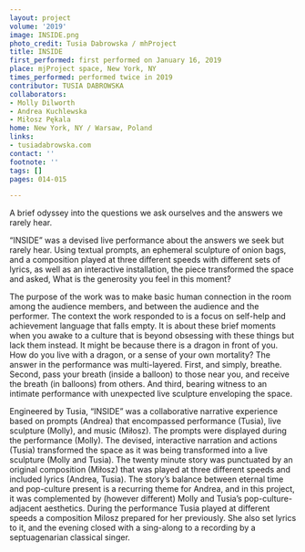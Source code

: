 ```yaml
---
layout: project
volume: '2019'
image: INSIDE.png
photo_credit: Tusia Dabrowska / mhProject
title: INSIDE
first_performed: first performed on January 16, 2019
place: mjProject space, New York, NY
times_performed: performed twice in 2019
contributor: TUSIA DABROWSKA
collaborators:
- Molly Dilworth
- Andrea Kuchlewska
- Miłosz Pękala
home: New York, NY / Warsaw, Poland
links:
- tusiadabrowska.com
contact: ''
footnote: ''
tags: []
pages: 014-015

---
```


A brief odyssey into the questions we ask ourselves and the answers we rarely hear.

“INSIDE” was a devised live performance about the answers we seek but rarely hear. Using textual prompts, an ephemeral sculpture of onion bags, and a composition played at three different speeds with different sets of lyrics, as well as an interactive installation, the piece transformed the space and asked, What is the generosity you feel in this moment?

The purpose of the work was to make basic human connection in the room among the audience members, and between the audience and the performer. The context the work responded to is a focus on self-help and achievement language that falls empty. It is about these brief moments when you awake to a culture that is beyond obsessing with these things but lack them instead. It might be because there is a dragon in front of you. How do you live with a dragon, or a sense of your own mortality? The answer in the performance was multi-layered. First, and simply, breathe. Second, pass your breath (inside a balloon) to those near you, and receive the breath (in balloons) from others. And third, bearing witness to an intimate performance with unexpected live sculpture enveloping the space.

Engineered by Tusia, “INSIDE” was a collaborative narrative experience based on prompts (Andrea) that encompassed performance (Tusia), live sculpture (Molly), and music (Miłosz). The prompts were displayed during the performance (Molly). The devised, interactive narration and actions (Tusia) transformed the space as it was being transformed into a live sculpture (Molly and Tusia). The twenty minute story was punctuated by an original composition (Miłosz) that was played at three different speeds and included lyrics (Andrea, Tusia). The story’s balance between eternal time and pop-culture present is a recurring theme for Andrea, and in this project, it was complemented by (however different) Molly and Tusia’s pop-culture-adjacent aesthetics. During the performance Tusia played at different speeds a composition Milosz prepared for her previously. She also set lyrics to it, and the evening closed with a sing-along to a recording by a septuagenarian classical singer.
